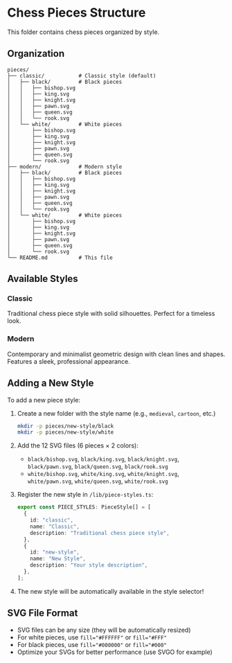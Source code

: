 # Chess Pieces Structure

This folder contains chess pieces organized by style.

## Organization

```
pieces/
├── classic/           # Classic style (default)
│   ├── black/         # Black pieces
│   │   ├── bishop.svg
│   │   ├── king.svg
│   │   ├── knight.svg
│   │   ├── pawn.svg
│   │   ├── queen.svg
│   │   └── rook.svg
│   └── white/         # White pieces
│       ├── bishop.svg
│       ├── king.svg
│       ├── knight.svg
│       ├── pawn.svg
│       ├── queen.svg
│       └── rook.svg
├── modern/            # Modern style
│   ├── black/         # Black pieces
│   │   ├── bishop.svg
│   │   ├── king.svg
│   │   ├── knight.svg
│   │   ├── pawn.svg
│   │   ├── queen.svg
│   │   └── rook.svg
│   └── white/         # White pieces
│       ├── bishop.svg
│       ├── king.svg
│       ├── knight.svg
│       ├── pawn.svg
│       ├── queen.svg
│       └── rook.svg
└── README.md          # This file
```

## Available Styles

### Classic
Traditional chess piece style with solid silhouettes. Perfect for a timeless look.

### Modern
Contemporary and minimalist geometric design with clean lines and shapes. Features a sleek, professional appearance.

## Adding a New Style

To add a new piece style:

1. Create a new folder with the style name (e.g., `medieval`, `cartoon`, etc.)
   ```bash
   mkdir -p pieces/new-style/black
   mkdir -p pieces/new-style/white
   ```

2. Add the 12 SVG files (6 pieces × 2 colors):
   - `black/bishop.svg`, `black/king.svg`, `black/knight.svg`, `black/pawn.svg`, `black/queen.svg`, `black/rook.svg`
   - `white/bishop.svg`, `white/king.svg`, `white/knight.svg`, `white/pawn.svg`, `white/queen.svg`, `white/rook.svg`

3. Register the new style in `/lib/piece-styles.ts`:
   ```typescript
   export const PIECE_STYLES: PieceStyle[] = [
     {
       id: "classic",
       name: "Classic",
       description: "Traditional chess piece style",
     },
     {
       id: "new-style",
       name: "New Style",
       description: "Your style description",
     },
   ];
   ```

4. The new style will be automatically available in the style selector!

## SVG File Format

- SVG files can be any size (they will be automatically resized)
- For white pieces, use `fill="#FFFFFF"` or `fill="#FFF"`
- For black pieces, use `fill="#000000"` or `fill="#000"`
- Optimize your SVGs for better performance (use SVGO for example)
